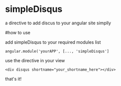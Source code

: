 # simpleDisqus
a directive to add discus to your angular site simplly


#how to use

add simpleDisqus to your required modules list

    angular.module('yourAPP', [..., 'simpleDisqus']

use the directive in your view

    <div disqus shortname="your_shortname_here"></div>

that's it!
